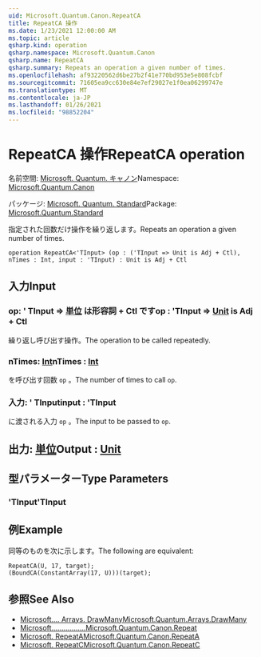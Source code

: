 ```yaml
---
uid: Microsoft.Quantum.Canon.RepeatCA
title: RepeatCA 操作
ms.date: 1/23/2021 12:00:00 AM
ms.topic: article
qsharp.kind: operation
qsharp.namespace: Microsoft.Quantum.Canon
qsharp.name: RepeatCA
qsharp.summary: Repeats an operation a given number of times.
ms.openlocfilehash: af93220562d6be27b2f41e770bd953e5e808fcbf
ms.sourcegitcommit: 71605ea9cc630e84e7ef29027e1f0ea06299747e
ms.translationtype: MT
ms.contentlocale: ja-JP
ms.lasthandoff: 01/26/2021
ms.locfileid: "98852204"
---
```

# <a name="repeatca-operation"></a><span data-ttu-id="5d6fa-102">RepeatCA 操作</span><span class="sxs-lookup"><span data-stu-id="5d6fa-102">RepeatCA operation</span></span>

<span data-ttu-id="5d6fa-103">名前空間: [Microsoft. Quantum. キャノン](xref:Microsoft.Quantum.Canon)</span><span class="sxs-lookup"><span data-stu-id="5d6fa-103">Namespace: [Microsoft.Quantum.Canon](xref:Microsoft.Quantum.Canon)</span></span>

<span data-ttu-id="5d6fa-104">パッケージ: [Microsoft. Quantum. Standard](https://nuget.org/packages/Microsoft.Quantum.Standard)</span><span class="sxs-lookup"><span data-stu-id="5d6fa-104">Package: [Microsoft.Quantum.Standard](https://nuget.org/packages/Microsoft.Quantum.Standard)</span></span>


<span data-ttu-id="5d6fa-105">指定された回数だけ操作を繰り返します。</span><span class="sxs-lookup"><span data-stu-id="5d6fa-105">Repeats an operation a given number of times.</span></span>

```qsharp
operation RepeatCA<'TInput> (op : ('TInput => Unit is Adj + Ctl), nTimes : Int, input : 'TInput) : Unit is Adj + Ctl
```


## <a name="input"></a><span data-ttu-id="5d6fa-106">入力</span><span class="sxs-lookup"><span data-stu-id="5d6fa-106">Input</span></span>

### <a name="op--tinput--unit--is-adj--ctl"></a><span data-ttu-id="5d6fa-107">op: ' TInput => [単位](xref:microsoft.quantum.lang-ref.unit)  は形容詞 + Ctl です</span><span class="sxs-lookup"><span data-stu-id="5d6fa-107">op : 'TInput => [Unit](xref:microsoft.quantum.lang-ref.unit)  is Adj + Ctl</span></span>

<span data-ttu-id="5d6fa-108">繰り返し呼び出す操作。</span><span class="sxs-lookup"><span data-stu-id="5d6fa-108">The operation to be called repeatedly.</span></span>


### <a name="ntimes--int"></a><span data-ttu-id="5d6fa-109">nTimes: [Int](xref:microsoft.quantum.lang-ref.int)</span><span class="sxs-lookup"><span data-stu-id="5d6fa-109">nTimes : [Int](xref:microsoft.quantum.lang-ref.int)</span></span>

<span data-ttu-id="5d6fa-110">を呼び出す回数 `op` 。</span><span class="sxs-lookup"><span data-stu-id="5d6fa-110">The number of times to call `op`.</span></span>


### <a name="input--tinput"></a><span data-ttu-id="5d6fa-111">入力: ' TInput</span><span class="sxs-lookup"><span data-stu-id="5d6fa-111">input : 'TInput</span></span>

<span data-ttu-id="5d6fa-112">に渡される入力 `op` 。</span><span class="sxs-lookup"><span data-stu-id="5d6fa-112">The input to be passed to `op`.</span></span>



## <a name="output--unit"></a><span data-ttu-id="5d6fa-113">出力: [単位](xref:microsoft.quantum.lang-ref.unit)</span><span class="sxs-lookup"><span data-stu-id="5d6fa-113">Output : [Unit](xref:microsoft.quantum.lang-ref.unit)</span></span>



## <a name="type-parameters"></a><span data-ttu-id="5d6fa-114">型パラメーター</span><span class="sxs-lookup"><span data-stu-id="5d6fa-114">Type Parameters</span></span>

### <a name="tinput"></a><span data-ttu-id="5d6fa-115">'TInput</span><span class="sxs-lookup"><span data-stu-id="5d6fa-115">'TInput</span></span>



## <a name="example"></a><span data-ttu-id="5d6fa-116">例</span><span class="sxs-lookup"><span data-stu-id="5d6fa-116">Example</span></span>

<span data-ttu-id="5d6fa-117">同等のものを次に示します。</span><span class="sxs-lookup"><span data-stu-id="5d6fa-117">The following are equivalent:</span></span>

```qsharp
RepeatCA(U, 17, target);
(BoundCA(ConstantArray(17, U)))(target);
```

## <a name="see-also"></a><span data-ttu-id="5d6fa-118">参照</span><span class="sxs-lookup"><span data-stu-id="5d6fa-118">See Also</span></span>

- [<span data-ttu-id="5d6fa-119">Microsoft.... Arrays. DrawMany</span><span class="sxs-lookup"><span data-stu-id="5d6fa-119">Microsoft.Quantum.Arrays.DrawMany</span></span>](xref:Microsoft.Quantum.Arrays.DrawMany)
- [<span data-ttu-id="5d6fa-120">Microsoft.................</span><span class="sxs-lookup"><span data-stu-id="5d6fa-120">Microsoft.Quantum.Canon.Repeat</span></span>](xref:Microsoft.Quantum.Canon.Repeat)
- [<span data-ttu-id="5d6fa-121">Microsoft. RepeatA</span><span class="sxs-lookup"><span data-stu-id="5d6fa-121">Microsoft.Quantum.Canon.RepeatA</span></span>](xref:Microsoft.Quantum.Canon.RepeatA)
- [<span data-ttu-id="5d6fa-122">Microsoft. RepeatC</span><span class="sxs-lookup"><span data-stu-id="5d6fa-122">Microsoft.Quantum.Canon.RepeatC</span></span>](xref:Microsoft.Quantum.Canon.RepeatC)